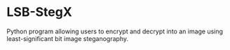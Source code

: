 # LSB-StegX
Python program allowing users to encrypt and decrypt into an image using least-significant bit image steganography.
